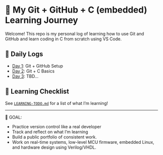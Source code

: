 # 🚀 My Git + GitHub + C (embedded) Learning Journey

Welcome! This repo is my personal log of learning how to use Git and GitHub and learn coding in C from scratch using VS Code.



## 📅 Daily Logs
- [Day 1](DAY_01.md): Git + GitHub Setup
- [Day 2](DAY_02.md): Git + C Basics
- [Day 3](Day_03.md): TBD...

## 📘 Learning Checklist
See [`LEARNING-TODO.md`](LEARNING-TODO.md) for a list of what I’m learning!

---

🧠 GOAL:
- Practice version control like a real developer
- Track and reflect on what I’m learning
- Build a public portfolio of consistent work.
- Work on real-time systems, low-level MCU firmware, embedded Linux, and hardware design using Verilog/VHDL.